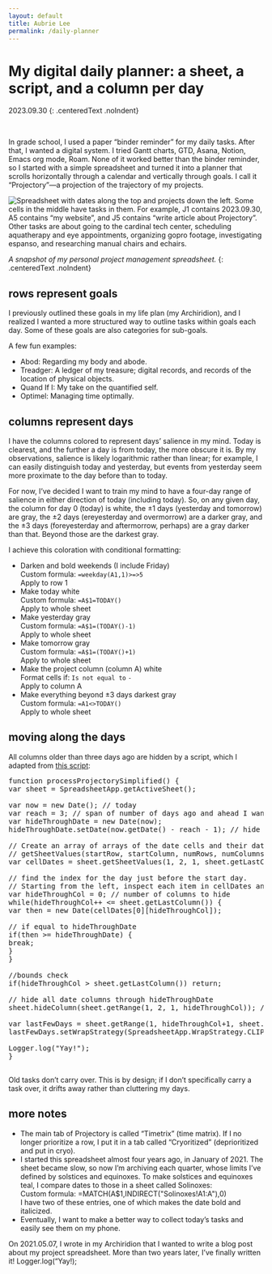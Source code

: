 ```yaml
---
layout: default
title: Aubrie Lee
permalink: /daily-planner
---
```

# My digital daily planner: a sheet, a script, and a column per day

2023.09.30
{: .centeredText .noIndent}

<br>

In grade school, I used a paper “binder reminder” for my daily tasks. After that, I wanted a digital system. I tried Gantt charts, GTD, Asana, Notion, Emacs org mode, Roam. None of it worked better than the binder reminder, so I started with a simple spreadsheet and turned it into a planner that scrolls horizontally through a calendar and vertically through goals. I call it “Projectory”—a projection of the trajectory of my projects.

<div class="articleImageContainer">
<img src='/media/projectory-timetrix.png' alt='Spreadsheet with dates along the top and projects down the left. Some cells in the middle have tasks in them. For example, J1 contains 2023.09.30, A5 contains “my website”, and J5 contains “write article about Projectory”. Other tasks are about going to the cardinal tech center, scheduling aquatherapy and eye appointments, organizing gopro footage, investigating espanso, and researching manual chairs and echairs.' class='articleImage'>
</div>

_A snapshot of my personal project management spreadsheet._
{: .centeredText .noIndent}

## rows represent goals

I previously outlined these goals in my life plan (my Archiridion), and I realized I wanted a more structured way to outline tasks within goals each day. Some of these goals are also categories for sub-goals.

A few fun examples:
* Abod: Regarding my body and abode.
* Treadger: A ledger of my treasure; digital records, and records of the location of physical objects.
* Quand If I: My take on the quantified self.
* Optimel: Managing time optimally.

## columns represent days

I have the columns colored to represent days’ salience in my mind. Today is clearest, and the further a day is from today, the more obscure it is. By my observations, salience is likely logarithmic rather than linear; for example, I can easily distinguish today and yesterday, but events from yesterday seem more proximate to the day before than to today.

For now, I’ve decided I want to train my mind to have a four-day range of salience in either direction of today (including today). So, on any given day, the column for day 0 (today) is white, the ±1 days (yesterday and tomorrow) are gray, the ±2 days (ereyesterday and overmorrow) are a darker gray, and the ±3 days (foreyesterday and aftermorrow, perhaps) are a gray darker than that. Beyond those are the darkest gray. 

I achieve this coloration with conditional formatting:

* Darken and bold weekends (I include Friday) <br>
Custom formula: `=weekday(A1,1)>=>5`  <br>
Apply to row 1
* Make today white  <br>
Custom formula: `=A$1=TODAY()` <br>
Apply to whole sheet
* Make yesterday gray  <br>
Custom formula: `=A$1=(TODAY()-1)`  <br>
Apply to whole sheet
* Make tomorrow gray  <br>
Custom formula: `=A$1=(TODAY()+1)`  <br>
Apply to whole sheet
* Make the project column (column A) white  <br>
Format cells if: `Is not equal to` `-`  <br>
Apply to column A
* Make everything beyond ±3 days darkest gray  <br>
Custom formula: `=A1<>TODAY()`  <br>
Apply to whole sheet

## moving along the days
All columns older than three days ago are hidden by a script, which I adapted from [this script](https://stackoverflow.com/questions/35208357/google-sheets-hiding-columns-based-on-date-in-row-1):
<pre>
function processProjectorySimplified() {
var sheet = SpreadsheetApp.getActiveSheet();

var now = new Date(); // today
var reach = 3; // span of number of days ago and ahead I want to keep salient; 3 days ago is day before ereyesterday
var hideThroughDate = new Date(now);
hideThroughDate.setDate(now.getDate() - reach - 1); // hide through day before reach date, show from reach date onward

// Create an array of arrays of the date cells and their dates
// getSheetValues(startRow, startColumn, numRows, numColumns)
var cellDates = sheet.getSheetValues(1, 2, 1, sheet.getLastColumn()); // All dates in the spreadsheet in row 1

// find the index for the day just before the start day.
// Starting from the left, inspect each item in cellDates and see whether it's the start day.
var hideThroughCol = 0; // number of columns to hide
while(hideThroughCol++ <= sheet.getLastColumn()) {
var then = new Date(cellDates[0][hideThroughCol]);

// if equal to hideThroughDate
if(then >= hideThroughDate) {
break;
}
}

//bounds check
if(hideThroughCol > sheet.getLastColumn()) return;

// hide all date columns through hideThroughDate
sheet.hideColumn(sheet.getRange(1, 2, 1, hideThroughCol)); // row 1, column B, for one row, for number of columns defined by hideThroughCol

var lastFewDays = sheet.getRange(1, hideThroughCol+1, sheet.getLastRow(), reach+1); // add 1 to hideThroughCol to push past project column (column A); add 1 to reach to include last column hidden
lastFewDays.setWrapStrategy(SpreadsheetApp.WrapStrategy.CLIP); // 2021.08.28 set text wrapping to clip for days before today

Logger.log("Yay!");
}

</pre>

Old tasks don’t carry over. This is by design; if I don’t specifically carry a task over, it drifts away rather than cluttering my days.

## more notes

* The main tab of Projectory is called “Timetrix” (time matrix). If I no longer prioritize a row, I put it in a tab called “Cryoritized” (deprioritized and put in cryo).
* I started this spreadsheet almost four years ago, in January of 2021. The sheet became slow, so now I’m archiving each quarter, whose limits I’ve defined by solstices and equinoxes. To make solstices and equinoxes teal, I compare dates to those in a sheet called Solinoxes: <br>
Custom formula: =MATCH(A$1,INDIRECT("Solinoxes!A1:A"),0) <br>
I hav​​e two of these entries, one of which makes the date bold and italicized.
* Eventually, I want to make a better way to collect today’s tasks and easily see them on my phone.

On 2021.05.07, I wrote in my Archiridion that I wanted to write a blog post about my project spreadsheet. More than two years later, I’ve finally written it! Logger.log(“Yay!);
